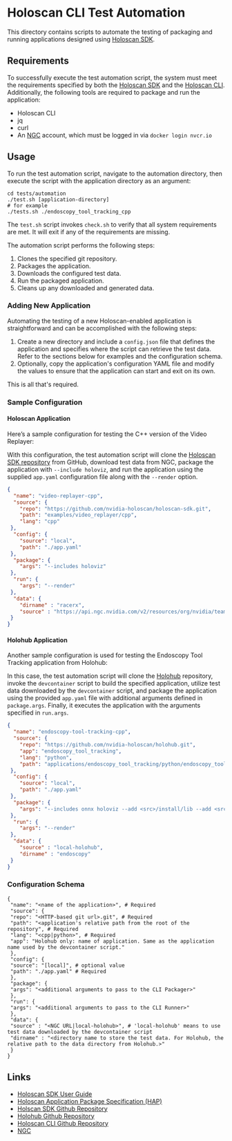 # Holoscan CLI Test Automation

This directory contains scripts to automate the testing of packaging and running applications designed using [Holoscan SDK](https://developer.nvidia.com/holoscan-sdk).

## Requirements

To successfully execute the test automation script, the system must meet the requirements specified by both the [Holoscan SDK](https://docs.nvidia.com/holoscan/sdk-user-guide/sdk_installation.html) and the [Holoscan CLI](https://github.com/nvidia-holoscan/holoscan-cli). Additionally, the following tools are required to package and run the application:

* Holoscan CLI
* jq
* curl
* An [NGC](https://catalog.ngc.nvidia.com/) account, which must be logged in via `docker login nvcr.io`

## Usage

To run the test automation script, navigate to the automation directory, then execute the script with the application directory as an argument:

```
cd tests/automation
./test.sh [application-directory]
# for example
./tests.sh ./endoscopy_tool_tracking_cpp
```

The `test.sh` script invokes `check.sh` to verify that all system requirements are met. It will exit if any of the requirements are missing.

The automation script performs the following steps: 

1. Clones the specified git repository. 
2. Packages the application. 
3. Downloads the configured test data. 
4. Run the packaged application. 
5. Cleans up any downloaded and generated data.

### Adding New Application

Automating the testing of a new Holoscan-enabled application is straightforward and can be accomplished with the following steps:

1. Create a new directory and include a `config.json` file that defines the application and specifies where the script can retrieve the test data. Refer to the sections below for examples and the configuration schema. 
2. Optionally, copy the application's configuration YAML file and modify the values to ensure that the application can start and exit on its own.

This is all that's required.

### Sample Configuration 

#### Holoscan Application

Here’s a sample configuration for testing the C++ version of the Video Replayer:

With this configuration, the test automation script will clone the [Holoscan SDK repository](https://github.com/nvidia-holoscan/holoscan-sdk) from GitHub, download test data from NGC, package the application with `--include holoviz`, and run the application using the supplied `app.yaml` configuration file along with the `--render` option.

```json
{
  "name": "video-replayer-cpp",
  "source": {
    "repo": "https://github.com/nvidia-holoscan/holoscan-sdk.git",
    "path": "examples/video_replayer/cpp",
    "lang": "cpp"
 },
  "config": {
    "source": "local",
    "path": "./app.yaml"
 },
  "package": {
    "args": "--includes holoviz"
 },
  "run": {
    "args": "--render"
 },
  "data": {
    "dirname" : "racerx",
    "source" : "https://api.ngc.nvidia.com/v2/resources/org/nvidia/team/clara-holoscan/holoscan_racerx_video/20231009/files"
 }
}
```

#### Holohub Application

Another sample configuration is used for testing the Endoscopy Tool Tracking application from Holohub:

In this case, the test automation script will clone the [Holohub](https://github.com/nvidia-holoscan/holohub) repository, invoke the `devcontainer` script to build the specified application, utilize test data downloaded by the `devcontainer` script, and package the application using the provided `app.yaml` file with additional arguments defined in `package.args`. Finally, it executes the application with the arguments specified in `run.args`.


```json
{
  "name": "endoscopy-tool-tracking-cpp",
  "source": {
    "repo": "https://github.com/nvidia-holoscan/holohub.git",
    "app": "endoscopy_tool_tracking",
    "lang": "python",
    "path": "applications/endoscopy_tool_tracking/python/endoscopy_tool_tracking.py"
 },
  "config": {
    "source": "local",
    "path": "./app.yaml"
 },
  "package": {
    "args": "--includes onnx holoviz --add <src>/install/lib --add <src>/install/python/lib/"
 },
  "run": {
    "args": "--render"
 },
  "data": {
    "source" : "local-holohub",
    "dirname" : "endoscopy"
 }
}
```

### Configuration Schema

```
{
 "name": "<name of the application>", # Required
 "source": {
 "repo": "<HTTP-based git url>.git", # Required
 "path": "<application's relative path from the root of the repository", # Required
 "lang": "<cpp|python>", # Required
 "app": "Holohub only: name of application. Same as the application name used by the devcontainer script."
 },
 "config": {
 "source": "[local]", # optional value
 "path": "./app.yaml" # Required
 },
 "package": {
 "args": "<additional arguments to pass to the CLI Packager>"
 },
 "run": {
 "args": "<additional arguments to pass to the CLI Runner>"
 },
 "data": {
 "source" : "<NGC URL|local-holohub>", # 'local-holohub' means to use test data downloaded by the devcontainer script
 "dirname" : "<directory name to store the test data. For Holohub, the relative path to the data directory from Holohub.>"
 }
}
```


## Links

- [Holoscan SDK User Guide](https://docs.nvidia.com/holoscan/sdk-user-guide)
- [Holoscan Application Package Specification (HAP)](https://docs.nvidia.com/holoscan/sdk-user-guide/cli/hap.html)
- [Holscan SDK Github Repository](https://github.com/nvidia-holoscan/holoscan-sdk)
- [Holohub Github Repository](https://github.com/nvidia-holoscan/holohub/)
- [Holoscan CLI Github Repository](https://github.com/nvidia-holoscan/holoscan-cli)
- [NGC](https://ngc.nvidia.com/)